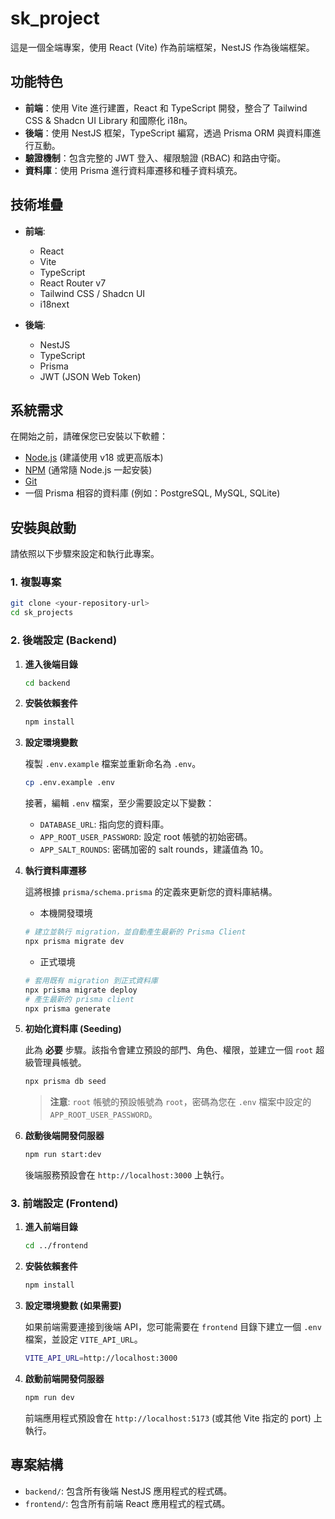 # sk_project

這是一個全端專案，使用 React (Vite) 作為前端框架，NestJS 作為後端框架。

## 功能特色

- **前端**：使用 Vite 進行建置，React 和 TypeScript 開發，整合了 Tailwind CSS & Shadcn UI Library 和國際化 i18n。
- **後端**：使用 NestJS 框架，TypeScript 編寫，透過 Prisma ORM 與資料庫進行互動。
- **驗證機制**：包含完整的 JWT 登入、權限驗證 (RBAC) 和路由守衛。
- **資料庫**：使用 Prisma 進行資料庫遷移和種子資料填充。

## 技術堆疊

- **前端**:
  - React
  - Vite
  - TypeScript
  - React Router v7
  - Tailwind CSS / Shadcn UI
  - i18next

- **後端**:
  - NestJS
  - TypeScript
  - Prisma
  - JWT (JSON Web Token)

## 系統需求

在開始之前，請確保您已安裝以下軟體：

- [Node.js](https://nodejs.org/) (建議使用 v18 或更高版本)
- [NPM](https://www.npmjs.com/) (通常隨 Node.js 一起安裝)
- [Git](https://git-scm.com/)
- 一個 Prisma 相容的資料庫 (例如：PostgreSQL, MySQL, SQLite)

## 安裝與啟動

請依照以下步驟來設定和執行此專案。

### 1. 複製專案

```bash
git clone <your-repository-url>
cd sk_projects
```

### 2. 後端設定 (Backend)

1. **進入後端目錄**

    ```bash
    cd backend
    ```

2. **安裝依賴套件**

    ```bash
    npm install
    ```

3. **設定環境變數**

    複製 `.env.example` 檔案並重新命名為 `.env`。

    ```bash
    cp .env.example .env
    ```

    接著，編輯 `.env` 檔案，至少需要設定以下變數：
    - `DATABASE_URL`: 指向您的資料庫。
    - `APP_ROOT_USER_PASSWORD`: 設定 root 帳號的初始密碼。
    - `APP_SALT_ROUNDS`: 密碼加密的 salt rounds，建議值為 10。

4. **執行資料庫遷移**

    這將根據 `prisma/schema.prisma` 的定義來更新您的資料庫結構。

   - 本機開發環境

    ```bash
    # 建立並執行 migration，並自動產生最新的 Prisma Client
    npx prisma migrate dev
    ```

   - 正式環境

    ```bash
    # 套用既有 migration 到正式資料庫
    npx prisma migrate deploy
    # 產生最新的 prisma client
    npx prisma generate
    ```

5. **初始化資料庫 (Seeding)**

    此為 **必要** 步驟。該指令會建立預設的部門、角色、權限，並建立一個 `root` 超級管理員帳號。

    ```bash
    npx prisma db seed
    ```

    > **注意**: `root` 帳號的預設帳號為 `root`，密碼為您在 `.env` 檔案中設定的 `APP_ROOT_USER_PASSWORD`。

6. **啟動後端開發伺服器**

    ```bash
    npm run start:dev
    ```

    後端服務預設會在 `http://localhost:3000` 上執行。

### 3. 前端設定 (Frontend)

1. **進入前端目錄**

    ```bash
    cd ../frontend
    ```

2. **安裝依賴套件**

    ```bash
    npm install
    ```

3. **設定環境變數 (如果需要)**

    如果前端需要連接到後端 API，您可能需要在 `frontend` 目錄下建立一個 `.env` 檔案，並設定 `VITE_API_URL`。

    ```bash
    VITE_API_URL=http://localhost:3000
    ```

4. **啟動前端開發伺服器**

    ```bash
    npm run dev
    ```

    前端應用程式預設會在 `http://localhost:5173` (或其他 Vite 指定的 port) 上執行。

## 專案結構

- `backend/`: 包含所有後端 NestJS 應用程式的程式碼。
- `frontend/`: 包含所有前端 React 應用程式的程式碼。
